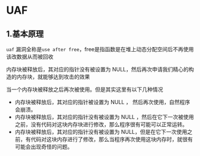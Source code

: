 # UAF

## 1.基本原理

`uaf` 漏洞全称是`use after free`，free是指函数是在堆上动态分配空间后不再使用该改数据从而被回收

内存块被释放后，其对应的指针没有被设置为 NULL，然后再次申请我们精心的构造的内存块，就能够达到攻击的效果

当一个内存块被释放之后再次被使用。但是其实这里有以下几种情况

- 内存块被释放后，其对应的指针被设置为 NULL ， 然后再次使用，自然程序会崩溃。
- 内存块被释放后，其对应的指针没有被设置为 NULL ，然后在它下一次被使用之前，没有代码对这块内存块进行修改，那么程序很有可能可以正常运转。
- 内存块被释放后，其对应的指针没有被设置为 NULL，但是在它下一次使用之前，有代码对这块内存进行了修改，那么当程序再次使用这块内存时，就很有可能会出现奇怪的问题。